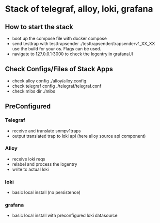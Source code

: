 # Stack of telegraf, alloy, loki, grafana
## How to start the stack
- boot up the compose file with docker compose
- send testtrap with testtrapsender ./testtrapsender/trapsenderv1_XX_XX use the build for your os. Flags can be used.
- navigate to 127.0.0.1:3000 to check the logentry in grafanaUI

## Check Configs/Files of Stack Apps
- check alloy config ./alloy/alloy.config
- check telegraf config ./telegraf/telegraf.conf
- check mibs dir ./mibs

## PreConfigured
### Telegraf
- receive and translate snmpv1traps
- output translated trap to loki api (here alloy source api component)

### Alloy
- receive loki reqs
- relabel and process the logentry
- write to actual loki

### loki
- basic local install (no persistence)

### grafana
- basic local install with preconfigured loki datasource

